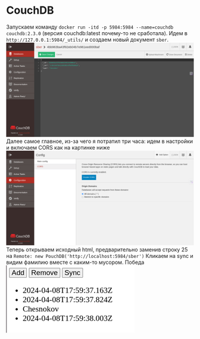 # CouchDB
Запускаем команду `docker run -itd -p 5984:5984 --name=couchdb couchdb:2.3.0`
(версия couchdb:latest почему-то не сработала). Идем в `http://127.0.0.1:5984/_utils/`
и создаем новый документ `sber`.
![img.png](pic/field.png)
Далее самое главное, из-за чего я потратил три часа: идем в настройки и включаем
CORS как на картинке ниже
![img.png](pic/cors.png)
Теперь открываем исходный html, предварительно заменив строку 25 на 
`Remote: new PouchDB('http://localhost:5984/sber')`
Кликаем на sync и видим фамилию вместе с каким-то мусором. Победа
![img.png](pic/name.png)